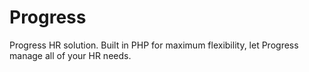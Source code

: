 # Progress
Progress HR solution. Built in PHP for maximum flexibility, let Progress manage all of your HR needs.
